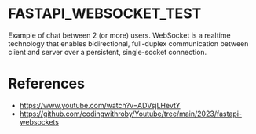 # FASTAPI_WEBSOCKET_TEST
Example of chat between 2 (or more) users. 
WebSocket is a realtime technology that enables bidirectional, full-duplex communication between client and server over a persistent, single-socket connection.

# References
- https://www.youtube.com/watch?v=ADVsjLHevtY
- https://github.com/codingwithroby/Youtube/tree/main/2023/fastapi-websockets